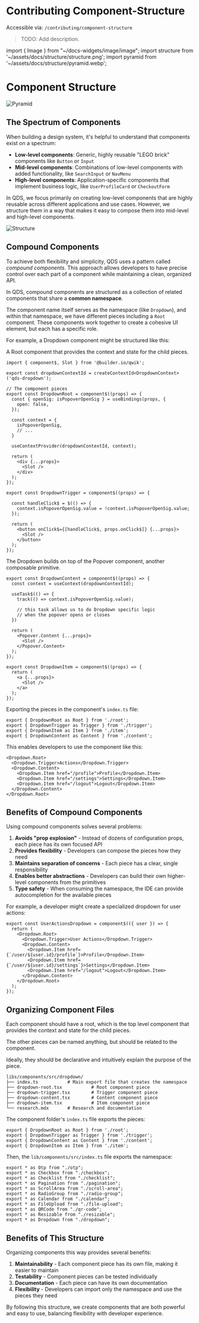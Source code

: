 # Contributing Component-Structure

Accessible via: `/contributing/component-structure`

> TODO: Add description.

import { Image } from "~/docs-widgets/image/image";
import structure from '~/assets/docs/structure/structure.png';
import pyramid from '~/assets/docs/structure/pyramid.webp';

# Component Structure

<Image src={pyramid} loading="eager" alt="Pyramid" />

## The Spectrum of Components

When building a design system, it's helpful to understand that components exist on a spectrum:

- **Low-level components**: Generic, highly reusable "LEGO brick" components like `Button` or `Input`
- **Mid-level components**: Combinations of low-level components with added functionality, like `SearchInput` or `NavMenu`
- **High-level components**: Application-specific components that implement business logic, like `UserProfileCard` or `CheckoutForm`

In QDS, we focus primarily on creating low-level components that are highly reusable across different applications and use cases. However, we structure them in a way that makes it easy to compose them into mid-level and high-level components.

<Image src={structure} alt="Structure" />

## Compound Components

To achieve both flexibility and simplicity, QDS uses a pattern called *compound components*. This approach allows developers to have precise control over each part of a component while maintaining a clean, organized API.

In QDS, compound components are structured as a collection of related components that share a **common namespace**. 

The component name itself serves as the namespace (like `Dropdown`), and within that namespace, we have different pieces including a `Root` component. These components work together to create a cohesive UI element, but each has a specific role.

For example, a Dropdown component might be structured like this:

A Root component that provides the context and state for the child pieces.

```tsx
import { component$, Slot } from '@builder.io/qwik';

export const dropdownContextId = createContextId<DropdownContext>('qds-dropdown');

// The component pieces
export const DropdownRoot = component$((props) => {
  const { openSig: isPopoverOpenSig } = useBindings(props, {
    open: false,
  });
 
  const context = {
    isPopoverOpenSig,
    // ...
  }

  useContextProvider(dropdownContextId, context);

  return (
    <div {...props}>
      <Slot />
    </div>
  );
});
```

```tsx
export const DropdownTrigger = component$((props) => {

  const handleClick$ = $(() => { 
    context.isPopoverOpenSig.value = !context.isPopoverOpenSig.value;
  });

  return (
    <button onClick$={[handleClick$, props.onClick$]} {...props}>
      <Slot />
    </button>
  );
});
```

The Dropdown builds on top of the Popover component, another composable primitive.

```tsx
export const DropdownContent = component$((props) => {
  const context = useContext(dropdownContextId);

  useTask$(() => {
    track(() => context.isPopoverOpenSig.value);

    // this task allows us to do Dropdown specific logic
    // when the popover opens or closes
  })

  return (
    <Popover.Content {...props}>
      <Slot />
    </Popover.Content>
  );
});
```

```tsx
export const DropdownItem = component$((props) => {
  return (
    <a {...props}>
      <Slot />
    </a>
  );
});
```

Exporting the pieces in the component's `index.ts` file:

```tsx
export { DropdownRoot as Root } from './root';
export { DropdownTrigger as Trigger } from './trigger';
export { DropdownItem as Item } from './item';
export { DropdownContent as Content } from './content';
```

This enables developers to use the component like this:

```tsx
<Dropdown.Root>
  <Dropdown.Trigger>Actions</Dropdown.Trigger>
  <Dropdown.Content>
    <Dropdown.Item href="/profile">Profile</Dropdown.Item>
    <Dropdown.Item href="/settings">Settings</Dropdown.Item>
    <Dropdown.Item href="/logout">Logout</Dropdown.Item>
  </Dropdown.Content>
</Dropdown.Root>
```

## Benefits of Compound Components

Using compound components solves several problems:

1. **Avoids "prop explosion"** - Instead of dozens of configuration props, each piece has its own focused API
2. **Provides flexibility** - Developers can compose the pieces how they need
3. **Maintains separation of concerns** - Each piece has a clear, single responsibility
4. **Enables better abstractions** - Developers can build their own higher-level components from the primitives
5. **Type safety** - When consuming the namespace, the IDE can provide autocompletion for the available pieces

For example, a developer might create a specialized dropdown for user actions:

```tsx
export const UserActionsDropdown = component$(({ user }) => {
  return (
    <Dropdown.Root>
      <Dropdown.Trigger>User Actions</Dropdown.Trigger>
      <Dropdown.Content>
        <Dropdown.Item href={`/user/${user.id}/profile`}>Profile</Dropdown.Item>
        <Dropdown.Item href={`/user/${user.id}/settings`}>Settings</Dropdown.Item>
        <Dropdown.Item href="/logout">Logout</Dropdown.Item>
      </Dropdown.Content>
    </Dropdown.Root>
  );
});
```

## Organizing Component Files

Each component should have a root, which is the top level component that provides the context and state for the child pieces.

The other pieces can be named anything, but should be related to the component.

Ideally, they should be declarative and intuitively explain the purpose of the piece.

```
libs/components/src/dropdown/
├── index.ts           # Main export file that creates the namespace
├── dropdown-root.tsx           # Root component piece
├── dropdown-trigger.tsx        # Trigger component piece
├── dropdown-content.tsx        # Content component piece
├── dropdown-item.tsx           # Item component piece
└── research.mdx       # Research and documentation
```

The component folder's `index.ts` file exports the pieces:

```tsx
export { DropdownRoot as Root } from './root';
export { DropdownTrigger as Trigger } from './trigger';
export { DropdownContent as Content } from './content';
export { DropdownItem as Item } from './item';
```

Then, the `lib/components/src/index.ts` file exports the namespace:

```tsx
export * as Otp from "./otp";
export * as Checkbox from "./checkbox";
export * as Checklist from "./checklist";
export * as Pagination from "./pagination";
export * as ScrollArea from "./scroll-area";
export * as RadioGroup from "./radio-group";
export * as Calendar from "./calendar";
export * as FileUpload from "./file-upload";
export * as QRCode from "./qr-code";
export * as Resizable from "./resizable";
export * as Dropdown from "./dropdown";
```

## Benefits of This Structure

Organizing components this way provides several benefits:

1. **Maintainability** - Each component piece has its own file, making it easier to maintain
2. **Testability** - Component pieces can be tested individually
3. **Documentation** - Each piece can have its own documentation
4. **Flexibility** - Developers can import only the namespace and use the pieces they need

By following this structure, we create components that are both powerful and easy to use, balancing flexibility with developer experience. 